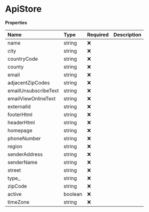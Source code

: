 # ApiStore

**Properties**

| Name                 | Type    | Required | Description |
| :------------------- | :------ | :------- | :---------- |
| name                 | string  | ❌       |             |
| city                 | string  | ❌       |             |
| countryCode          | string  | ❌       |             |
| county               | string  | ❌       |             |
| email                | string  | ❌       |             |
| adjacentZipCodes     | string  | ❌       |             |
| emailUnsubscribeText | string  | ❌       |             |
| emailViewOnlineText  | string  | ❌       |             |
| externalId           | string  | ❌       |             |
| footerHtml           | string  | ❌       |             |
| headerHtml           | string  | ❌       |             |
| homepage             | string  | ❌       |             |
| phoneNumber          | string  | ❌       |             |
| region               | string  | ❌       |             |
| senderAddress        | string  | ❌       |             |
| senderName           | string  | ❌       |             |
| street               | string  | ❌       |             |
| type\_               | string  | ❌       |             |
| zipCode              | string  | ❌       |             |
| active               | boolean | ❌       |             |
| timeZone             | string  | ❌       |             |

<!-- This file was generated by liblab | https://liblab.com/ -->
